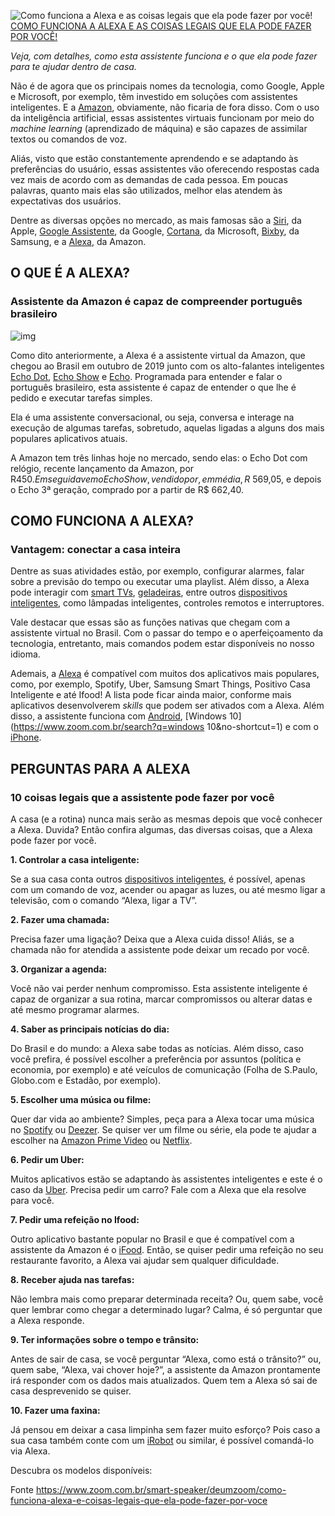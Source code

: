 ![Como funciona a Alexa e as coisas legais que ela pode fazer por você!](https://www.byteweb.com.br/wp-content/uploads/2020/11/pexels-anete-lusina-4790257-e1605018053899.jpg)[COMO FUNCIONA A ALEXA E AS COISAS LEGAIS QUE ELA PODE FAZER POR VOCÊ!](https://www.byteweb.com.br/como-funciona-a-alexa-e-as-coisas-legais-que-ela-pode-fazer-por-voce/)

*Veja, com detalhes, como esta assistente funciona e o que ela pode fazer para te ajudar dentro de casa.*

Não é de agora que os principais nomes da tecnologia, como Google, Apple e Microsoft, por exemplo, têm investido em soluções com assistentes inteligentes. E a [Amazon](https://www.zoom.com.br/search?q=amazon), obviamente, não ficaria de fora disso. Com o uso da inteligência artificial, essas assistentes virtuais funcionam por meio do *machine learning* (aprendizado de máquina) e são capazes de assimilar textos ou comandos de voz.

Aliás, visto que estão constantemente aprendendo e se adaptando às preferências do usuário, essas assistentes vão oferecendo respostas cada vez mais de acordo com as demandas de cada pessoa. Em poucas palavras, quanto mais elas são utilizados, melhor elas atendem às expectativas dos usuários.

Dentre as diversas opções no mercado, as mais famosas são a [Siri](https://www.zoom.com.br/celular/deumzoom/siri-em-portugues-parece-que-vem-novidade-para-o-iphone), da Apple, [Google Assistente](https://www.zoom.com.br/celular/deumzoom/google-assistente-nova-geracao-processamento-local-io-2019), da Google, [Cortana](https://www.zoom.com.br/notebook/deumzoom/cortana-como-usar-a-assistente-pessoal-do-windows), da Microsoft, [Bixby](https://www.zoom.com.br/tv/deumzoom/casa-inteligente-samsung-veja-como-comandar-por-voz-aparelhos-da-marca), da Samsung, e a [Alexa](https://www.zoom.com.br/smart-speaker/alexa), da Amazon.

## O QUE É A ALEXA?

### Assistente da Amazon é capaz de compreender português brasileiro

![img](https://byteweb.com.br/wp-content/uploads/2020/11/echo-dot-com-rel-gio-lan-amento-mais-recente-da-amazon-960x1080.jpg)

Como dito anteriormente, a Alexa é a assistente virtual da Amazon, que chegou ao Brasil em outubro de 2019 junto com os alto-falantes inteligentes [Echo Dot](https://www.zoom.com.br/smart-speaker/smart-speaker-amazon-echo-dot-alexa?__zaf_=alexa||_o%3A11), [Echo Show](https://www.zoom.com.br/smart-speaker/smart-speaker-amazon-echo-show-5-alexa?__zaf_=alexa||_o%3A11) e [Echo](https://www.zoom.com.br/smart-speaker/smart-speaker-amazon-echo-alexa?__zaf_=alexa||_o%3A11). Programada para entender e falar o português brasileiro, esta assistente é capaz de entender o que lhe é pedido e executar tarefas simples.

Ela é uma assistente conversacional, ou seja, conversa e interage na execução de algumas tarefas, sobretudo, aquelas ligadas a alguns dos mais populares aplicativos atuais.

A Amazon tem três linhas hoje no mercado, sendo elas: o Echo Dot com relógio, recente lançamento da Amazon, por R$450. Em seguida vem o Echo Show, vendido por, em média, R$ 569,05, e depois o Echo 3ª geração, comprado por a partir de R$ 662,40.

## COMO FUNCIONA A ALEXA? 

### Vantagem: conectar a casa inteira

Dentre as suas atividades estão, por exemplo, configurar alarmes, falar sobre a previsão do tempo ou executar uma playlist. Além disso, a Alexa pode interagir com [smart TVs](https://www.zoom.com.br/tv/smart-tv), [geladeiras](https://www.zoom.com.br/search?q=smart+geladeira), entre outros [dispositivos inteligentes](https://www.zoom.com.br/dispositivos-inteligentes), como lâmpadas inteligentes, controles remotos e interruptores.

Vale destacar que essas são as funções nativas que chegam com a assistente virtual no Brasil. Com o passar do tempo e o aperfeiçoamento da tecnologia, entretanto, mais comandos podem estar disponíveis no nosso idioma.

Ademais, a [Alexa](https://www.zoom.com.br/smart-speaker/alexa) é compatível com muitos dos aplicativos mais populares, como, por exemplo, Spotify, Uber, Samsung Smart Things, Positivo Casa Inteligente e até Ifood! A lista pode ficar ainda maior, conforme mais aplicativos desenvolverem *skills* que podem ser ativados com a Alexa. Além disso, a assistente funciona com [Android](https://www.zoom.com.br/search?q=android), [Windows 10](https://www.zoom.com.br/search?q=windows 10&no-shortcut=1) e com o [iPhone](https://www.zoom.com.br/celular/linha-iphone).

## PERGUNTAS PARA A ALEXA

### 10 coisas legais que a assistente pode fazer por você

A casa (e a rotina) nunca mais serão as mesmas depois que você conhecer a Alexa. Duvida? Então confira algumas, das diversas coisas, que a Alexa pode fazer por você.

**1. Controlar a casa inteligente:**

Se a sua casa conta outros [dispositivos inteligentes](https://www.zoom.com.br/dispositivos-inteligentes), é possível, apenas com um comando de voz, acender ou apagar as luzes, ou até mesmo ligar a televisão, com o comando “Alexa, ligar a TV”.

**2. Fazer uma chamada:**

Precisa fazer uma ligação? Deixa que a Alexa cuida disso! Aliás, se a chamada não for atendida a assistente pode deixar um recado por você.

**3. Organizar a agenda:**

Você não vai perder nenhum compromisso. Esta assistente inteligente é capaz de organizar a sua rotina, marcar compromissos ou alterar datas e até mesmo programar alarmes.

**4. Saber as principais notícias do dia:**

Do Brasil e do mundo: a Alexa sabe todas as notícias. Além disso, caso você prefira, é possível escolher a preferência por assuntos (política e economia, por exemplo) e até veículos de comunicação (Folha de S.Paulo, Globo.com e Estadão, por exemplo).

**5. Escolher uma música ou filme:**

Quer dar vida ao ambiente? Simples, peça para a Alexa tocar uma música no [Spotify](https://www.zoom.com.br/celular/deumzoom/como-usar-spotify) ou [Deezer](https://www.deezer.com/). Se quiser ver um filme ou série, ela pode te ajudar a escolher na [Amazon Prime Video](https://www.zoom.com.br/livros/deumzoom/livros-que-inspiraram-filmes-e-series-para-ver-no-amazon-prime-video-durante-a-quarentena) ou [Netflix](https://www.zoom.com.br/livros/deumzoom/filmes-e-series-baseados-em-livros-para-ver-na-netflix-durante-a-quarentena).

**6. Pedir um Uber:**

Muitos aplicativos estão se adaptando às assistentes inteligentes e este é o caso da [Uber](https://www.zoom.com.br/celular/deumzoom/como-chamar-um-uber). Precisa pedir um carro? Fale com a Alexa que ela resolve para você.

**7. Pedir uma refeição no Ifood:**

Outro aplicativo bastante popular no Brasil e que é compatível com a assistente da Amazon é o [iFood](https://www.ifood.com.br/). Então, se quiser pedir uma refeição no seu restaurante favorito, a Alexa vai ajudar sem qualquer dificuldade.

**8. Receber ajuda nas tarefas:**

Não lembra mais como preparar determinada receita? Ou, quem sabe, você quer lembrar como chegar a determinado lugar? Calma, é só perguntar que a Alexa responde.

**9. Ter informações sobre o tempo e trânsito:**

Antes de sair de casa, se você perguntar “Alexa, como está o trânsito?” ou, quem sabe, “Alexa, vai chover hoje?”, a assistente da Amazon prontamente irá responder com os dados mais atualizados. Quem tem a Alexa só sai de casa desprevenido se quiser.

**10. Fazer uma faxina:**

Já pensou em deixar a casa limpinha sem fazer muito esforço? Pois caso a sua casa também conte com um [iRobot](https://www.zoom.com.br/aspirador-po-agua/deumzoom/lancamento-aspirador-de-po-irobot-roomba-s9-plus-braava-jet-m6) ou similar, é possível comandá-lo via Alexa.

Descubra os modelos disponíveis:

Fonte https://www.zoom.com.br/smart-speaker/deumzoom/como-funciona-alexa-e-coisas-legais-que-ela-pode-fazer-por-voce